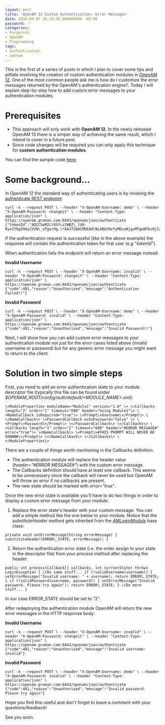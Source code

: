 ```yaml
---
layout: post
title: 'OpenAM 12 Custom Authentication: Error Messages'
date: 2016-04-07 16:18:36.000000000 -05:00
password: ''
categories:
- Forgerock
- OpenAM
- Programming
tags:
- authentication
- openam
---
```

This is the first of a series of posts in which I plan to cover some tips and pitfalls involving the creation of custom authentication modules in&nbsp;[OpenAM 12](https://backstage.forgerock.com/#!/docs/openam). One of the most common people ask me&nbsp;is how do I customize the error messages returned by the OpenAM's authentication engine?. Today I will explain step-by-step how to add custom error messages to your authentication modules.

<!--more-->

# Prerequisites

- This approach will only work with **OpenAM 12**. In the newly released OpenAM 13 there is a simper way of achieving the same result, which I intend to cover in a future post.
- Since code changes will be required you can only apply this technique for **custom authentication modules**.

You can find the sample code [here](https://github.com/gromande/openam-auth-sample-modules).

# Some background...

In OpenAM 12 the standard way of authenticating users is by invoking the [authenticate REST endpoint](https://backstage.forgerock.com/#!/docs/openam/12.0.0/dev-guide#rest-api-auth-json):

```
curl -k --request POST \ --header "X-OpenAM-Username: demo" \ --header "X-OpenAM-Password: changeit" \ --header "Content-Type: application/json" \ https://openam.groman.com:8443/openam/json/authenticate {"tokenId":"AQIC5wM2LY4SfczIWBZ\_lU0-Ryo1Y8gIHAyZ3VN\_oTgorOg.\*AAJTSQACMDEAAlNLABQtNzYyMDcwNjgxMTgwNTAzNjIzMQ..\*","successUrl":"/sso/console"}
```

If the authentication request is successful&nbsp;(like in the above example) the response will contain the authentication token for that user (e.g "_tokenId_").

When authentication fails the endpoint will return an error message instead:

**Invalid Username**

```
curl -k --request POST \ --header "X-OpenAM-Username: invalid" \ --header "X-OpenAM-Password: changeit" \ --header "Content-Type: application/json" \ https://openam.groman.com:8443/openam/json/authenticate {"code":401,"reason":"Unauthorized","message":"Authentication Failed!!"}
```

**Invalid Password**

```
curl -k --request POST \ --header "X-OpenAM-Username: demo" \ --header "X-OpenAM-Password: invalid" \ --header "Content-Type: application/json" \ https://openam.groman.com:8443/openam/json/authenticate {"code":401,"reason":"Unauthorized","message":"Invalid Password!!"}
```

Next, I will show how you can add custom error messages to your authentication module not just for the error cases listed above (invalid username or password) but for any generic error message you might want to return to the client.

# Solution in two simple steps

First, you need to add an error authentication state to your module descriptor file (typically this file can be found under _$OPENAM\_ROOT/config/auth/default/\<MODULE\_NAME\>.xml_):

```
\<ModuleProperties moduleName="Module1" version="1.0" \> \<Callbacks length="2" order="1" timeout="600" header="Using Module1"\> \<NameCallback isRequired="true"\> \<Prompt\>Username\</Prompt\> \</NameCallback\> \<PasswordCallback echoPassword="false" \> \<Prompt\>Password\</Prompt\> \</PasswordCallback\> \</Callbacks\> \<Callbacks length="1" order="2" timeout="600" header="#ERROR MESSAGE#" error="true"\> \<NameCallback\> \<Prompt\>#THIS PROMPT WILL NEVER BE SHOWN#\</Prompt\> \</NameCallback\> \</Callbacks\> \</ModuleProperties\>
```

There are a couple of things worth mentioning&nbsp;in the Callbacks definition:

- The authentication module will replace the header value (_header="#ERROR MESSAGE#"_) with the custom error message.
- The Callbacks definition should have at least one callback. This seems to be&nbsp;unnecessary since the callback will never be used but OpenAM will throw an error if no callbacks are present.
- The new state should be marked with _error="true"_.

Once the new error state is available you'll have to do two things in order to display a custom error message from your module:

1. Replace the error state's header with your custom message.&nbsp;You can add a simple method like the one below to your module. Notice that the _substituteHeader_ method gets inherited from the&nbsp;_[AMLoginModule](https://backstage.forgerock.com/static/docs/openam/12.0.0/apidocs/)_&nbsp;base class:
```
private void setErrorMessage(String errorMessage) { substituteHeader(ERROR\_STATE, errorMessage); }
```
2. Return the authentication error state (i.e. the order assign to your state in the descriptor file) from your _process_ method after replacing the header:
```
public int process(Callback[] callbacks, int currentState) throws LoginException { //Do some stuff... if (!validUsername(username)) { setErrorMessage("Invalid username: " + username); return ERROR\_STATE; } if (!validPassword(username, password)) { setErrorMessage("Invalid password. Please try again"); return ERROR\_STATE; } //Do more stuff... }
```

In our case ERROR\_STATE should be set to "2".

After redeploying the authentication module OpenAM will return the new error messages in the HTTP response body:

**Invalid Username**

```
curl -k --request POST \ --header "X-OpenAM-Username: invalid" \ --header "X-OpenAM-Password: changeit" \ --header "Content-Type: application/json" \ https://openam.groman.com:8443/openam/json/authenticate {"code":401,"reason":"Unauthorized","message":"Invalid username: invalid"}
```

**Invalid Password**

```
curl -k --request POST \ --header "X-OpenAM-Username: demo" \ --header "X-OpenAM-Password: invalid" \ --header "Content-Type: application/json" \ https://openam.groman.com:8443/openam/json/authenticate {"code":401,"reason":"Unauthorized","message":"Invalid password. Please try again"}
```

Hope you find this useful and don't forget to leave a comment with your questions/feedback!

See you soon.

&nbsp;

